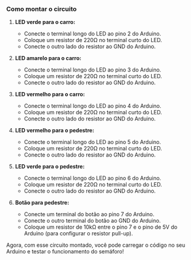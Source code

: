 ### Como montar o circuito

1. **LED verde para o carro:**
   - Conecte o terminal longo do LED ao pino 2 do Arduino.
   - Coloque um resistor de 220Ω no terminal curto do LED.
   - Conecte o outro lado do resistor ao GND do Arduino.

2. **LED amarelo para o carro:**
   - Conecte o terminal longo do LED ao pino 3 do Arduino.
   - Coloque um resistor de 220Ω no terminal curto do LED.
   - Conecte o outro lado do resistor ao GND do Arduino.

3. **LED vermelho para o carro:**
   - Conecte o terminal longo do LED ao pino 4 do Arduino.
   - Coloque um resistor de 220Ω no terminal curto do LED.
   - Conecte o outro lado do resistor ao GND do Arduino.

4. **LED vermelho para o pedestre:**
   - Conecte o terminal longo do LED ao pino 5 do Arduino.
   - Coloque um resistor de 220Ω no terminal curto do LED.
   - Conecte o outro lado do resistor ao GND do Arduino.

5. **LED verde para o pedestre:**
   - Conecte o terminal longo do LED ao pino 6 do Arduino.
   - Coloque um resistor de 220Ω no terminal curto do LED.
   - Conecte o outro lado do resistor ao GND do Arduino.

6. **Botão para pedestre:**
   - Conecte um terminal do botão ao pino 7 do Arduino.
   - Conecte o outro terminal do botão ao GND do Arduino.
   - Coloque um resistor de 10kΩ entre o pino 7 e o pino de 5V do Arduino (para configurar o resistor pull-up).

Agora, com esse circuito montado, você pode carregar o código no seu Arduino e testar o funcionamento do semáforo!
